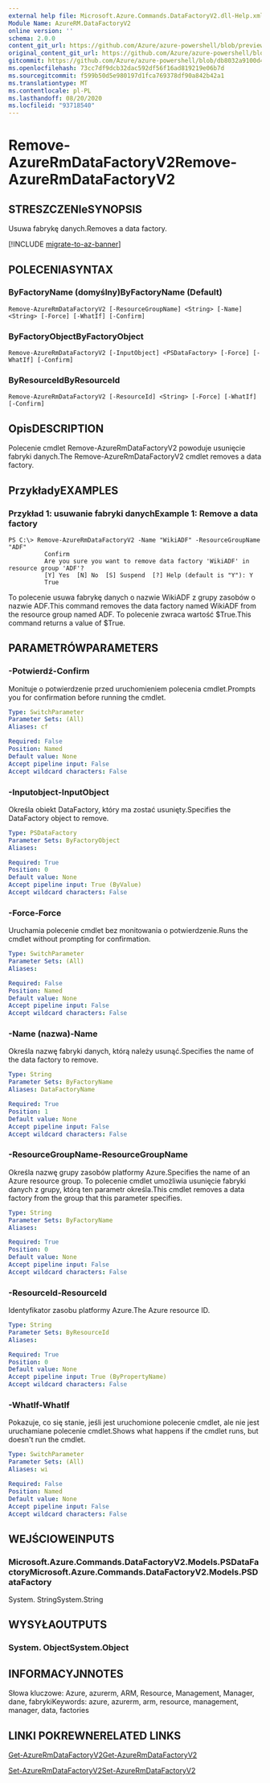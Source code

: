 ```yaml
---
external help file: Microsoft.Azure.Commands.DataFactoryV2.dll-Help.xml
Module Name: AzureRM.DataFactoryV2
online version: ''
schema: 2.0.0
content_git_url: https://github.com/Azure/azure-powershell/blob/preview/src/ResourceManager/DataFactories/Commands.DataFactoryV2/help/Remove-AzureRmDataFactoryV2.md
original_content_git_url: https://github.com/Azure/azure-powershell/blob/preview/src/ResourceManager/DataFactories/Commands.DataFactoryV2/help/Remove-AzureRmDataFactoryV2.md
gitcommit: https://github.com/Azure/azure-powershell/blob/db8032a9100d47fd3aa4248c7807d8e0bb538e83
ms.openlocfilehash: 73cc7df9dcb32dac592df56f16ad819219e06b7d
ms.sourcegitcommit: f599b50d5e980197d1fca769378df90a842b42a1
ms.translationtype: MT
ms.contentlocale: pl-PL
ms.lasthandoff: 08/20/2020
ms.locfileid: "93718540"
---
```

# <span data-ttu-id="13d18-101">Remove-AzureRmDataFactoryV2</span><span class="sxs-lookup"><span data-stu-id="13d18-101">Remove-AzureRmDataFactoryV2</span></span>

## <span data-ttu-id="13d18-102">STRESZCZENIe</span><span class="sxs-lookup"><span data-stu-id="13d18-102">SYNOPSIS</span></span>
<span data-ttu-id="13d18-103">Usuwa fabrykę danych.</span><span class="sxs-lookup"><span data-stu-id="13d18-103">Removes a data factory.</span></span>

[!INCLUDE [migrate-to-az-banner](../../includes/migrate-to-az-banner.md)]

## <span data-ttu-id="13d18-104">POLECENIA</span><span class="sxs-lookup"><span data-stu-id="13d18-104">SYNTAX</span></span>

### <span data-ttu-id="13d18-105">ByFactoryName (domyślny)</span><span class="sxs-lookup"><span data-stu-id="13d18-105">ByFactoryName (Default)</span></span>
```
Remove-AzureRmDataFactoryV2 [-ResourceGroupName] <String> [-Name] <String> [-Force] [-WhatIf] [-Confirm]
```

### <span data-ttu-id="13d18-106">ByFactoryObject</span><span class="sxs-lookup"><span data-stu-id="13d18-106">ByFactoryObject</span></span>
```
Remove-AzureRmDataFactoryV2 [-InputObject] <PSDataFactory> [-Force] [-WhatIf] [-Confirm]
```

### <span data-ttu-id="13d18-107">ByResourceId</span><span class="sxs-lookup"><span data-stu-id="13d18-107">ByResourceId</span></span>
```
Remove-AzureRmDataFactoryV2 [-ResourceId] <String> [-Force] [-WhatIf] [-Confirm]
```

## <span data-ttu-id="13d18-108">Opis</span><span class="sxs-lookup"><span data-stu-id="13d18-108">DESCRIPTION</span></span>
<span data-ttu-id="13d18-109">Polecenie cmdlet Remove-AzureRmDataFactoryV2 powoduje usunięcie fabryki danych.</span><span class="sxs-lookup"><span data-stu-id="13d18-109">The Remove-AzureRmDataFactoryV2 cmdlet removes a data factory.</span></span>

## <span data-ttu-id="13d18-110">Przykłady</span><span class="sxs-lookup"><span data-stu-id="13d18-110">EXAMPLES</span></span>

### <span data-ttu-id="13d18-111">Przykład 1: usuwanie fabryki danych</span><span class="sxs-lookup"><span data-stu-id="13d18-111">Example 1: Remove a data factory</span></span>
```
PS C:\> Remove-AzureRmDataFactoryV2 -Name "WikiADF" -ResourceGroupName "ADF"
          Confirm
          Are you sure you want to remove data factory 'WikiADF' in resource group 'ADF'?
          [Y] Yes  [N] No  [S] Suspend  [?] Help (default is "Y"): Y
          True
```

<span data-ttu-id="13d18-112">To polecenie usuwa fabrykę danych o nazwie WikiADF z grupy zasobów o nazwie ADF.</span><span class="sxs-lookup"><span data-stu-id="13d18-112">This command removes the data factory named WikiADF from the resource group named ADF.</span></span>
<span data-ttu-id="13d18-113">To polecenie zwraca wartość $True.</span><span class="sxs-lookup"><span data-stu-id="13d18-113">This command returns a value of $True.</span></span>

## <span data-ttu-id="13d18-114">PARAMETRÓW</span><span class="sxs-lookup"><span data-stu-id="13d18-114">PARAMETERS</span></span>

### <span data-ttu-id="13d18-115">-Potwierdź</span><span class="sxs-lookup"><span data-stu-id="13d18-115">-Confirm</span></span>
<span data-ttu-id="13d18-116">Monituje o potwierdzenie przed uruchomieniem polecenia cmdlet.</span><span class="sxs-lookup"><span data-stu-id="13d18-116">Prompts you for confirmation before running the cmdlet.</span></span>

```yaml
Type: SwitchParameter
Parameter Sets: (All)
Aliases: cf

Required: False
Position: Named
Default value: None
Accept pipeline input: False
Accept wildcard characters: False
```

### <span data-ttu-id="13d18-117">-Inputobject</span><span class="sxs-lookup"><span data-stu-id="13d18-117">-InputObject</span></span>
<span data-ttu-id="13d18-118">Określa obiekt DataFactory, który ma zostać usunięty.</span><span class="sxs-lookup"><span data-stu-id="13d18-118">Specifies the DataFactory object to remove.</span></span>

```yaml
Type: PSDataFactory
Parameter Sets: ByFactoryObject
Aliases: 

Required: True
Position: 0
Default value: None
Accept pipeline input: True (ByValue)
Accept wildcard characters: False
```

### <span data-ttu-id="13d18-119">-Force</span><span class="sxs-lookup"><span data-stu-id="13d18-119">-Force</span></span>
<span data-ttu-id="13d18-120">Uruchamia polecenie cmdlet bez monitowania o potwierdzenie.</span><span class="sxs-lookup"><span data-stu-id="13d18-120">Runs the cmdlet without prompting for confirmation.</span></span>

```yaml
Type: SwitchParameter
Parameter Sets: (All)
Aliases: 

Required: False
Position: Named
Default value: None
Accept pipeline input: False
Accept wildcard characters: False
```

### <span data-ttu-id="13d18-121">-Name (nazwa)</span><span class="sxs-lookup"><span data-stu-id="13d18-121">-Name</span></span>
<span data-ttu-id="13d18-122">Określa nazwę fabryki danych, którą należy usunąć.</span><span class="sxs-lookup"><span data-stu-id="13d18-122">Specifies the name of the data factory to remove.</span></span>

```yaml
Type: String
Parameter Sets: ByFactoryName
Aliases: DataFactoryName

Required: True
Position: 1
Default value: None
Accept pipeline input: False
Accept wildcard characters: False
```

### <span data-ttu-id="13d18-123">-ResourceGroupName</span><span class="sxs-lookup"><span data-stu-id="13d18-123">-ResourceGroupName</span></span>
<span data-ttu-id="13d18-124">Określa nazwę grupy zasobów platformy Azure.</span><span class="sxs-lookup"><span data-stu-id="13d18-124">Specifies the name of an Azure resource group.</span></span>
<span data-ttu-id="13d18-125">To polecenie cmdlet umożliwia usunięcie fabryki danych z grupy, którą ten parametr określa.</span><span class="sxs-lookup"><span data-stu-id="13d18-125">This cmdlet removes a data factory from the group that this parameter specifies.</span></span>

```yaml
Type: String
Parameter Sets: ByFactoryName
Aliases: 

Required: True
Position: 0
Default value: None
Accept pipeline input: False
Accept wildcard characters: False
```

### <span data-ttu-id="13d18-126">-ResourceId</span><span class="sxs-lookup"><span data-stu-id="13d18-126">-ResourceId</span></span>
<span data-ttu-id="13d18-127">Identyfikator zasobu platformy Azure.</span><span class="sxs-lookup"><span data-stu-id="13d18-127">The Azure resource ID.</span></span>

```yaml
Type: String
Parameter Sets: ByResourceId
Aliases: 

Required: True
Position: 0
Default value: None
Accept pipeline input: True (ByPropertyName)
Accept wildcard characters: False
```

### <span data-ttu-id="13d18-128">-WhatIf</span><span class="sxs-lookup"><span data-stu-id="13d18-128">-WhatIf</span></span>
<span data-ttu-id="13d18-129">Pokazuje, co się stanie, jeśli jest uruchomione polecenie cmdlet, ale nie jest uruchamiane polecenie cmdlet.</span><span class="sxs-lookup"><span data-stu-id="13d18-129">Shows what happens if the cmdlet runs, but doesn't run the cmdlet.</span></span>

```yaml
Type: SwitchParameter
Parameter Sets: (All)
Aliases: wi

Required: False
Position: Named
Default value: None
Accept pipeline input: False
Accept wildcard characters: False
```

## <span data-ttu-id="13d18-130">WEJŚCIOWE</span><span class="sxs-lookup"><span data-stu-id="13d18-130">INPUTS</span></span>

### <span data-ttu-id="13d18-131">Microsoft.Azure.Commands.DataFactoryV2.Models.PSDataFactory</span><span class="sxs-lookup"><span data-stu-id="13d18-131">Microsoft.Azure.Commands.DataFactoryV2.Models.PSDataFactory</span></span>
<span data-ttu-id="13d18-132">System. String</span><span class="sxs-lookup"><span data-stu-id="13d18-132">System.String</span></span>


## <span data-ttu-id="13d18-133">WYSYŁA</span><span class="sxs-lookup"><span data-stu-id="13d18-133">OUTPUTS</span></span>

### <span data-ttu-id="13d18-134">System. Object</span><span class="sxs-lookup"><span data-stu-id="13d18-134">System.Object</span></span>

## <span data-ttu-id="13d18-135">INFORMACYJN</span><span class="sxs-lookup"><span data-stu-id="13d18-135">NOTES</span></span>
<span data-ttu-id="13d18-136">Słowa kluczowe: Azure, azurerm, ARM, Resource, Management, Manager, dane, fabryki</span><span class="sxs-lookup"><span data-stu-id="13d18-136">Keywords: azure, azurerm, arm, resource, management, manager, data, factories</span></span>

## <span data-ttu-id="13d18-137">LINKI POKREWNE</span><span class="sxs-lookup"><span data-stu-id="13d18-137">RELATED LINKS</span></span>
[<span data-ttu-id="13d18-138">Get-AzureRmDataFactoryV2</span><span class="sxs-lookup"><span data-stu-id="13d18-138">Get-AzureRmDataFactoryV2</span></span>]()

[<span data-ttu-id="13d18-139">Set-AzureRmDataFactoryV2</span><span class="sxs-lookup"><span data-stu-id="13d18-139">Set-AzureRmDataFactoryV2</span></span>]()
